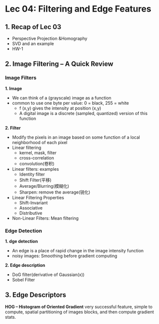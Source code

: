 # Lec 04: Filtering and Edge Features
## 1. Recap of Lec 03
- Perspective Projection &Homography
- SVD and an example
- HW-1

## 2. Image Filtering – A Quick Review
### Image Filters
**1. Image**
- We can think of a (grayscale) image as a function
- common to use one byte per value: 0 = black, 255 = white
	- f (x,y) gives the intensity at position (x,y)
	- A digital image is a discrete (sampled, quantized) version of this function

**2. Filter**
- Modify the pixels in an image based on some function of a local neighborhood of each pixel
- Linear filtering
	- kernel, mask, filter
	- cross-correlation
	- convolution(卷积)
- Linear filters: examples
	- Identity filter
	- Shift Filter(平移)
	- Average/Blurring(模糊化)
	- Sharpen: remove the average(锐化)
- Linear Filtering Properties
	- Shift-Invariant
	- Associative
	- Distributive
- Non-Linear Filters: Mean filtering

### Edge Detection
**1. dge detection**
- An edge is a place of rapid change in the image intensity function
- noisy images: Smoothing before gradient computing

**2. Edge description**
- DoG filter(derivative of Gaussian(x))
- Sobel Filter

## 3. Edge Descriptors
**HOG – Histogram of Oriented Gradient**
very successful feature, simple to compute, spatial partitioning of images blocks, and then compute gradient stats. 

